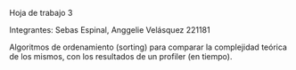 Hoja de trabajo 3

Integrantes:
Sebas Espinal, 
Anggelie Velásquez 221181

Algoritmos de ordenamiento (sorting) para comparar la complejidad teórica de los mismos, con los resultados de un profiler (en tiempo). 
